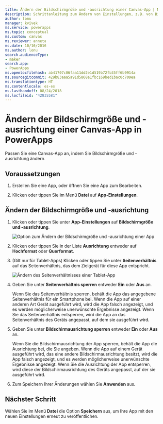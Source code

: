 ```yaml
---
title: Ändern der Bildschirmgröße und -ausrichtung einer Canvas-App | Microsoft-Dokumentation
description: Schrittanleitung zum Ändern von Einstellungen, z.B. von Bildschirmgröße und -ausrichtung einer Canvas-App in PowerApps
author: lonu
manager: kvivek
ms.service: powerapps
ms.topic: conceptual
ms.custom: canvas
ms.reviewer: anneta
ms.date: 10/16/2016
ms.author: lonu
search.audienceType:
- maker
search.app:
- PowerApps
ms.openlocfilehash: ab41707c06faa11dd2e1d519b72fb35ff6b9914a
ms.sourcegitcommit: 429b83aaa5a91d5868e1fbc169bed1bac0c709ea
ms.translationtype: HT
ms.contentlocale: es-es
ms.lasthandoff: 08/24/2018
ms.locfileid: "42835581"
---
```

# <a name="change-screen-size-and-orientation-of-a-canvas-app-in-powerapps"></a>Ändern der Bildschirmgröße und -ausrichtung einer Canvas-App in PowerApps
Passen Sie eine Canvas-App an, indem Sie Bildschirmgröße und -ausrichtung ändern.

## <a name="prerequisites"></a>Voraussetzungen
1. Erstellen Sie eine App, oder öffnen Sie eine App zum Bearbeiten.

2. Klicken oder tippen Sie im Menü **Datei** auf **App-Einstellungen**.

## <a name="change-screen-size-and-orientation"></a>Ändern der Bildschirmgröße und -ausrichtung
1. Klicken oder tippen Sie unter **App-Einstellungen** auf **Bildschirmgröße und -ausrichtung**.

    ![Option zum Ändern der Bildschirmgröße und -ausrichtung einer App](./media/set-aspect-ratio-portrait-landscape/size-orientation.png)

2. Klicken oder tippen Sie in der Liste **Ausrichtung** entweder auf **Hochformat** oder **Querformat**.

3. (Gilt nur für Tablet-Apps) Klicken oder tippen Sie unter **Seitenverhältnis** auf das Seitenverhältnis, das dem Zielgerät für diese App entspricht.

    ![Ändern des Seitenverhältnisses einer Tablet-App](./media/set-aspect-ratio-portrait-landscape/aspect-tablet.png)

4. Geben Sie unter **Seitenverhältnis sperren** entweder **Ein** oder **Aus** an.

    Wenn Sie das Seitenverhältnis sperren, behält die App das angegebene Seitenverhältnis für ein Smartphone bei. Wenn die App auf einer anderen Art Gerät ausgeführt wird, wird die App falsch angezeigt, und es werden möglicherweise unerwünschte Ergebnisse angezeigt. Wenn Sie das Seitenverhältnis entsperren, wird die App an das Seitenverhältnis des Geräts angepasst, auf dem sie ausgeführt wird.

5. Geben Sie unter **Bildschirmausrichtung sperren** entweder **Ein** oder **Aus** an.

    Wenn Sie die Bildschirmausrichtung der App sperren, behält die App die Ausrichtung bei, die Sie angeben. Wenn die App auf einem Gerät ausgeführt wird, das eine andere Bildschirmausrichtung besitzt, wird die App falsch angezeigt, und es werden möglicherweise unerwünschte Ergebnisse angezeigt. Wenn Sie die Ausrichtung der App entsperren, wird diese der Bildschirmausrichtung des Geräts angepasst, auf der sie ausgeführt wird.

6. Zum Speichern Ihrer Änderungen wählen Sie **Anwenden** aus.

## <a name="next-step"></a>Nächster Schritt
Wählen Sie im Menü **Datei** die Option **Speichern** aus, um Ihre App mit den neuen Einstellungen erneut zu veröffentlichen.
